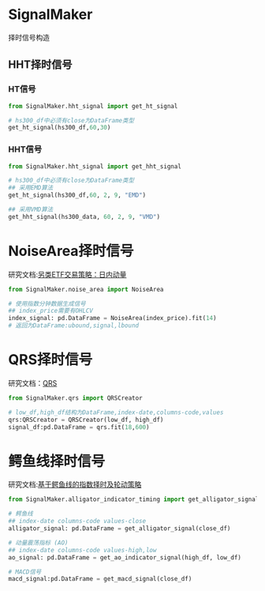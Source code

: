 <!--
 * @Author: Hugo
 * @Date: 2024-10-25 13:14:49
 * @LastEditors: shen.lan123@gmail.com
 * @LastEditTime: 2025-02-06 13:55:49
 * @Description: 
-->
# SignalMaker

择时信号构造

## HHT择时信号

### HT信号

```python
from SignalMaker.hht_signal import get_ht_signal

# hs300_df中必须有close为DataFrame类型
get_ht_signal(hs300_df,60,30)
```

### HHT信号

```python
from SignalMaker.hht_signal import get_hht_signal

# hs300_df中必须有close为DataFrame类型
## 采用EMD算法
get_ht_signal(hs300_df,60, 2, 9, "EMD")

## 采用VMD算法
get_hht_signal(hs300_data, 60, 2, 9, "VMD")
```

# NoiseArea择时信号

研究文档:[另类ETF交易策略：日内动量](https://github.com/hugo2046/QuantsPlaybook/blob/master/C-%E6%8B%A9%E6%97%B6%E7%B1%BB/%E5%8F%A6%E7%B1%BBETF%E4%BA%A4%E6%98%93%E7%AD%96%E7%95%A5%EF%BC%9A%E6%97%A5%E5%86%85%E5%8A%A8%E9%87%8F/etf_mom_strategy.ipynb)

```python
from SignalMaker.noise_area import NoiseArea

# 使用指数分钟数据生成信号
## index_price需要有OHLCV
index_signal: pd.DataFrame = NoiseArea(index_price).fit(14)
# 返回为DataFrame:ubound,signal,lbound
```

# QRS择时信号

研究文档：[QRS](https://github.com/hugo2046/QuantsPlaybook/blob/master/C-%E6%8B%A9%E6%97%B6%E7%B1%BB/QRS%E6%8B%A9%E6%97%B6%E4%BF%A1%E5%8F%B7/QRS.ipynb)

```python
from SignalMaker.qrs import QRSCreator

# low_df,high_df结构为DataFrame,index-date,columns-code,values
qrs:QRSCreator = QRSCreator(low_df, high_df)
signal_df:pd.DataFrame = qrs.fit(18,600)

```

# 鳄鱼线择时信号

研究文档:[基于鳄鱼线的指数择时及轮动策略](https://github.com/hugo2046/QuantsPlaybook/blob/master/C-%E6%8B%A9%E6%97%B6%E7%B1%BB/%E5%9F%BA%E4%BA%8E%E9%B3%84%E9%B1%BC%E7%BA%BF%E7%9A%84%E6%8C%87%E6%95%B0%E6%8B%A9%E6%97%B6%E5%8F%8A%E8%BD%AE%E5%8A%A8%E7%AD%96%E7%95%A5/zs_timing_strategy.ipynb)

```python
from SignalMaker.alligator_indicator_timing import get_alligator_signal,get_ao_indicator_signal,get_macd_signal

# 鳄鱼线
## index-date columns-code values-close
alligator_signal: pd.DataFrame = get_alligator_signal(close_df)

# 动量震荡指标 (AO)
## index-date columns-code values-high,low
ao_signal: pd.DataFrame = get_ao_indicator_signal(high_df, low_df)

# MACD信号
macd_signal:pd.DataFrame = get_macd_signal(close_df)
```

